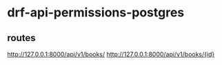 # drf-api-permissions-postgres


## routes

http://127.0.0.1:8000/api/v1/books/
http://127.0.0.1:8000/api/v1/books/{id}